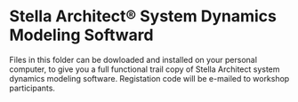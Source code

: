 # Stella Architect® System Dynamics Modeling Softward

Files in this folder can be dowloaded and installed on your personal computer, to give you a full functional trail copy of Stella Architect system dynamics modeling software. Registation code will be e-mailed to workshop participants.
